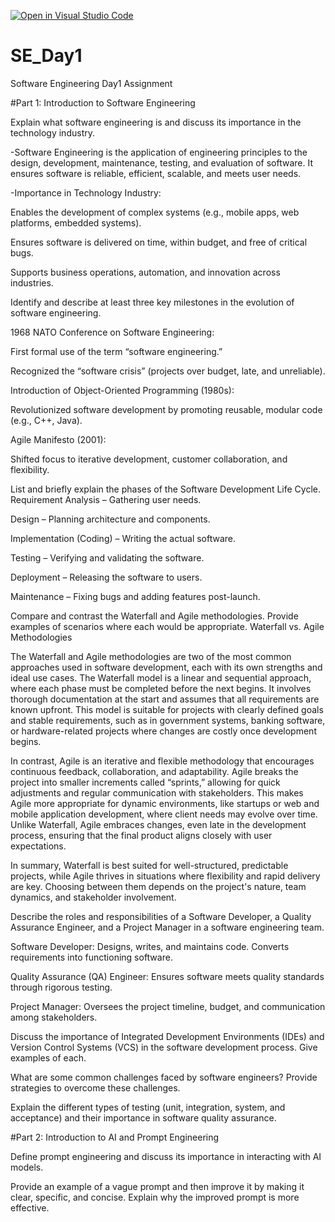 [![Open in Visual Studio Code](https://classroom.github.com/assets/open-in-vscode-2e0aaae1b6195c2367325f4f02e2d04e9abb55f0b24a779b69b11b9e10269abc.svg)](https://classroom.github.com/online_ide?assignment_repo_id=18605967&assignment_repo_type=AssignmentRepo)
# SE_Day1
Software Engineering Day1 Assignment

#Part 1: Introduction to Software Engineering

Explain what software engineering is and discuss its importance in the technology industry.

-Software Engineering is the application of engineering principles to the design, development, maintenance, testing, and evaluation of software. It ensures software is reliable, efficient, scalable, and meets user needs.

-Importance in Technology Industry:

Enables the development of complex systems (e.g., mobile apps, web platforms, embedded systems).

Ensures software is delivered on time, within budget, and free of critical bugs.

Supports business operations, automation, and innovation across industries.

Identify and describe at least three key milestones in the evolution of software engineering.

1968 NATO Conference on Software Engineering:

First formal use of the term “software engineering.”

Recognized the “software crisis” (projects over budget, late, and unreliable).

Introduction of Object-Oriented Programming (1980s):

Revolutionized software development by promoting reusable, modular code (e.g., C++, Java).

Agile Manifesto (2001):

Shifted focus to iterative development, customer collaboration, and flexibility.

List and briefly explain the phases of the Software Development Life Cycle.
Requirement Analysis – Gathering user needs.

Design – Planning architecture and components.

Implementation (Coding) – Writing the actual software.

Testing – Verifying and validating the software.

Deployment – Releasing the software to users.

Maintenance – Fixing bugs and adding features post-launch.



Compare and contrast the Waterfall and Agile methodologies. Provide examples of scenarios where each would be appropriate.
Waterfall vs. Agile Methodologies

The Waterfall and Agile methodologies are two of the most common approaches used in software development, each with its own strengths and ideal use cases. The Waterfall model is a linear and sequential approach, where each phase must be completed before the next begins. It involves thorough documentation at the start and assumes that all requirements are known upfront. This model is suitable for projects with clearly defined goals and stable requirements, such as in government systems, banking software, or hardware-related projects where changes are costly once development begins.

In contrast, Agile is an iterative and flexible methodology that encourages continuous feedback, collaboration, and adaptability. Agile breaks the project into smaller increments called “sprints,” allowing for quick adjustments and regular communication with stakeholders. This makes Agile more appropriate for dynamic environments, like startups or web and mobile application development, where client needs may evolve over time. Unlike Waterfall, Agile embraces changes, even late in the development process, ensuring that the final product aligns closely with user expectations.

In summary, Waterfall is best suited for well-structured, predictable projects, while Agile thrives in situations where flexibility and rapid delivery are key. Choosing between them depends on the project's nature, team dynamics, and stakeholder involvement.

Describe the roles and responsibilities of a Software Developer, a Quality Assurance Engineer, and a Project Manager in a software engineering team.

Software Developer: Designs, writes, and maintains code. Converts requirements into functioning software.

Quality Assurance (QA) Engineer: Ensures software meets quality standards through rigorous testing.

Project Manager: Oversees the project timeline, budget, and communication among stakeholders.


Discuss the importance of Integrated Development Environments (IDEs) and Version Control Systems (VCS) in the software development process. Give examples of each.


What are some common challenges faced by software engineers? Provide strategies to overcome these challenges.


Explain the different types of testing (unit, integration, system, and acceptance) and their importance in software quality assurance.


#Part 2: Introduction to AI and Prompt Engineering


Define prompt engineering and discuss its importance in interacting with AI models.


Provide an example of a vague prompt and then improve it by making it clear, specific, and concise. Explain why the improved prompt is more effective.
